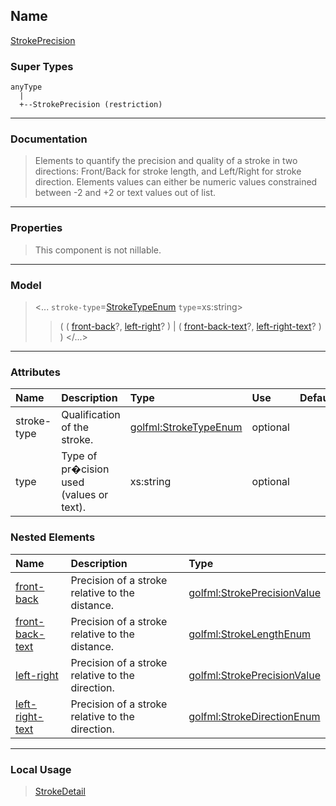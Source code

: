 ## Name ##

[StrokePrecision](CStrokePrecision.md)
### Super Types ###
```
anyType
  |
  +--StrokePrecision (restriction)
```


---


### Documentation ###


> Elements to quantify the precision and quality of a stroke in two directions:
> Front/Back for stroke length, and Left/Right for stroke direction.
> Elements values can either be numeric values constrained between -2 and +2 or text values out of list.


---



### Properties ###

> This component is not nillable.

---


### Model ###

> <...  `stroke-type`=[StrokeTypeEnum](SStrokeTypeEnum.md)  `type`=xs:string>
> > ( ( [front-back](SStrokePrecisionValue.md)?, [left-right](SStrokePrecisionValue.md)? ) | ( [front-back-text](SStrokeLengthEnum.md)?, [left-right-text](SStrokeDirectionEnum.md)? ) )
> > </...>

---


### Attributes ###

| **Name** | **Description** | **Type** | **Use** | **Default** | **Fixed** | **Form** |
|:---------|:----------------|:---------|:--------|:------------|:----------|:---------|
| stroke-type |  				Qualification of the stroke.			 | [golfml:StrokeTypeEnum](SStrokeTypeEnum.md) | optional |             |           | unqualified |
| type     |  				Type of pr�cision used (values or text).			 | xs:string | optional |             |           | unqualified |

### Nested Elements ###

| **Name** | **Description** | **Type** |
|:---------|:----------------|:---------|
| [front-back](SStrokePrecisionValue.md) |  						Precision of a stroke relative to the distance.					 | [golfml:StrokePrecisionValue](SStrokePrecisionValue.md) |
| [front-back-text](SStrokeLengthEnum.md) |  						Precision of a stroke relative to the distance.					 | [golfml:StrokeLengthEnum](SStrokeLengthEnum.md) |
| [left-right](SStrokePrecisionValue.md) |  						Precision of a stroke relative to the direction.					 | [golfml:StrokePrecisionValue](SStrokePrecisionValue.md) |
| [left-right-text](SStrokeDirectionEnum.md) |  						Precision of a stroke relative to the direction.					 | [golfml:StrokeDirectionEnum](SStrokeDirectionEnum.md) |


---


### Local Usage ###

> [StrokeDetail](CStrokeDetail.md)